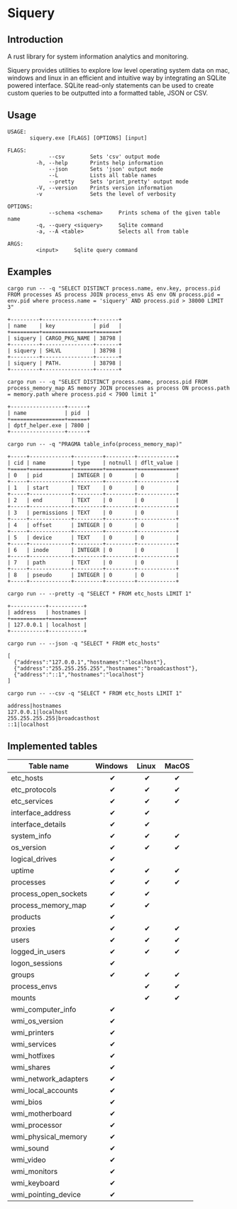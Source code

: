 # Siquery

## Introduction

A rust library for system information analytics and monitoring.

Siquery provides utilities to explore low level operating system data on mac, windows and linux in an efficient and intuitive way by integrating an SQLite powered interface. 
SQLite read-only statements can be used to create custom queries to be outputted into a formatted table, JSON or CSV.

## Usage

```
USAGE: 
       siquery.exe [FLAGS] [OPTIONS] [input]

FLAGS:
             --csv        Sets 'csv' output mode
         -h, --help       Prints help information
             --json       Sets 'json' output mode
             --L          Lists all table names
             --pretty     Sets 'print_pretty' output mode
         -V, --version    Prints version information
         -v               Sets the level of verbosity

OPTIONS:
             --schema <schema>     Prints schema of the given table name
         -q, --query <siquery>     Sqlite command
         -a, --A <table>           Selects all from table

ARGS:
         <input>     Sqlite query command
```
## Examples
```
cargo run -- -q "SELECT DISTINCT process.name, env.key, process.pid FROM processes AS process JOIN process_envs AS env ON process.pid = env.pid where process.name = 'siquery' AND process.pid > 38000 LIMIT 3" 

+---------+----------------+-------+
| name    | key            | pid   |
+=========+================+=======+
| siquery | CARGO_PKG_NAME | 38798 |
+---------+----------------+-------+
| siquery | SHLVL          | 38798 |
+---------+----------------+-------+
| siquery | PATH.          | 38798 |
+---------+----------------+-------+
```
```
cargo run -- -q "SELECT DISTINCT process.name, process.pid FROM process_memory_map AS memory JOIN processes as process ON process.path = memory.path where process.pid < 7900 limit 1"

+-----------------+------+
| name            | pid  |
+=================+======+
| dptf_helper.exe | 7800 |
+-----------------+------+
```
```
cargo run -- -q "PRAGMA table_info(process_memory_map)"

+-----+-------------+---------+---------+------------+
| cid | name        | type    | notnull | dflt_value |
+=====+=============+=========+=========+============+
| 0   | pid         | INTEGER | 0       | 0          |
+-----+-------------+---------+---------+------------+
| 1   | start       | TEXT    | 0       | 0          |
+-----+-------------+---------+---------+------------+
| 2   | end         | TEXT    | 0       | 0          |
+-----+-------------+---------+---------+------------+
| 3   | permissions | TEXT    | 0       | 0          |
+-----+-------------+---------+---------+------------+
| 4   | offset      | INTEGER | 0       | 0          |
+-----+-------------+---------+---------+------------+
| 5   | device      | TEXT    | 0       | 0          |
+-----+-------------+---------+---------+------------+
| 6   | inode       | INTEGER | 0       | 0          |
+-----+-------------+---------+---------+------------+
| 7   | path        | TEXT    | 0       | 0          |
+-----+-------------+---------+---------+------------+
| 8   | pseudo      | INTEGER | 0       | 0          |
+-----+-------------+---------+---------+------------+
```
```
cargo run -- --pretty -q "SELECT * FROM etc_hosts LIMIT 1"

+-----------+-----------+
| address   | hostnames |
+===========+===========+
| 127.0.0.1 | localhost |
+-----------+-----------+
```
```
cargo run -- --json -q "SELECT * FROM etc_hosts"

[
  {"address":"127.0.0.1","hostnames":"localhost"},
  {"address":"255.255.255.255","hostnames":"broadcasthost"},
  {"address":"::1","hostnames":"localhost"}
]
```
```
cargo run -- --csv -q "SELECT * FROM etc_hosts LIMIT 1"

address|hostnames
127.0.0.1|localhost
255.255.255.255|broadcasthost
::1|localhost
```

## Implemented tables 

Table name | Windows | Linux | MacOS
--- | :---: | :---: | :---: |
etc_hosts | ✔ | ✔ | ✔
etc_protocols | ✔ | ✔ | ✔
etc_services | ✔ | ✔ | ✔
interface_address | ✔ | ✔ |
interface_details | ✔ | ✔ |
system_info | ✔ | ✔ | ✔
os_version | ✔ | ✔ | ✔
logical_drives | ✔ |  | 
uptime | ✔ | ✔ | ✔
processes | ✔ | ✔ | ✔
process_open_sockets | ✔ | ✔ | 
process_memory_map | ✔ | ✔ | 
products | ✔ |  | 
proxies | ✔ | ✔ | ✔
users | ✔ | ✔ | ✔
logged_in_users | ✔ | ✔ | ✔
logon_sessions | ✔ |  | 
groups | ✔ | ✔ | ✔
process_envs |  | ✔ | ✔
mounts |  | ✔ | ✔
wmi_computer_info | ✔ |  | 
wmi_os_version  | ✔ |  |
wmi_printers | ✔ |  |
wmi_services | ✔ |  |
wmi_hotfixes | ✔ |  |
wmi_shares | ✔ |  |
wmi_network_adapters | ✔ |  |
wmi_local_accounts | ✔ |  |
wmi_bios | ✔ |  |
wmi_motherboard | ✔ |  |
wmi_processor | ✔ |  |
wmi_physical_memory | ✔ |  |
wmi_sound | ✔ |  |
wmi_video | ✔ |  |
wmi_monitors | ✔ |  |
wmi_keyboard | ✔ |  |
wmi_pointing_device | ✔ |  |





